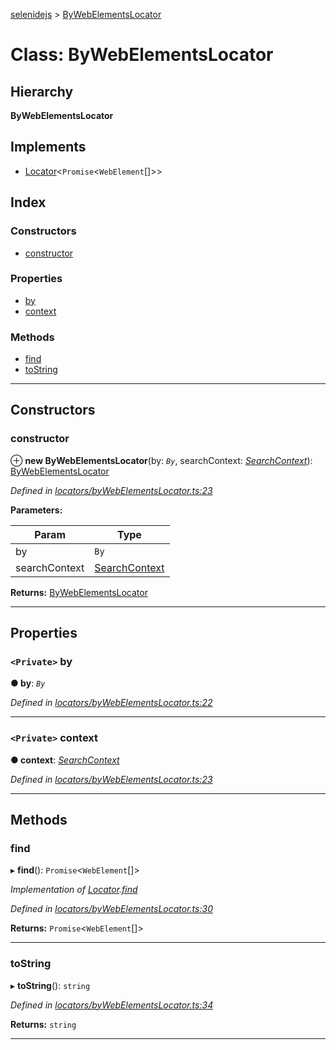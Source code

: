 [selenidejs](../README.md) > [ByWebElementsLocator](../classes/bywebelementslocator.md)

# Class: ByWebElementsLocator

## Hierarchy

**ByWebElementsLocator**

## Implements

* [Locator](../interfaces/locator.md)<`Promise`<`WebElement`[]>>

## Index

### Constructors

* [constructor](bywebelementslocator.md#constructor)

### Properties

* [by](bywebelementslocator.md#by)
* [context](bywebelementslocator.md#context)

### Methods

* [find](bywebelementslocator.md#find)
* [toString](bywebelementslocator.md#tostring)

---

## Constructors

<a id="constructor"></a>

###  constructor

⊕ **new ByWebElementsLocator**(by: *`By`*, searchContext: *[SearchContext](../interfaces/searchcontext.md)*): [ByWebElementsLocator](bywebelementslocator.md)

*Defined in [locators/byWebElementsLocator.ts:23](https://github.com/KnowledgeExpert/selenidejs/blob/master/lib/locators/byWebElementsLocator.ts#L23)*

**Parameters:**

| Param | Type |
| ------ | ------ |
| by | `By` |
| searchContext | [SearchContext](../interfaces/searchcontext.md) |

**Returns:** [ByWebElementsLocator](bywebelementslocator.md)

___

## Properties

<a id="by"></a>

### `<Private>` by

**● by**: *`By`*

*Defined in [locators/byWebElementsLocator.ts:22](https://github.com/KnowledgeExpert/selenidejs/blob/master/lib/locators/byWebElementsLocator.ts#L22)*

___
<a id="context"></a>

### `<Private>` context

**● context**: *[SearchContext](../interfaces/searchcontext.md)*

*Defined in [locators/byWebElementsLocator.ts:23](https://github.com/KnowledgeExpert/selenidejs/blob/master/lib/locators/byWebElementsLocator.ts#L23)*

___

## Methods

<a id="find"></a>

###  find

▸ **find**(): `Promise`<`WebElement`[]>

*Implementation of [Locator](../interfaces/locator.md).[find](../interfaces/locator.md#find)*

*Defined in [locators/byWebElementsLocator.ts:30](https://github.com/KnowledgeExpert/selenidejs/blob/master/lib/locators/byWebElementsLocator.ts#L30)*

**Returns:** `Promise`<`WebElement`[]>

___
<a id="tostring"></a>

###  toString

▸ **toString**(): `string`

*Defined in [locators/byWebElementsLocator.ts:34](https://github.com/KnowledgeExpert/selenidejs/blob/master/lib/locators/byWebElementsLocator.ts#L34)*

**Returns:** `string`

___

